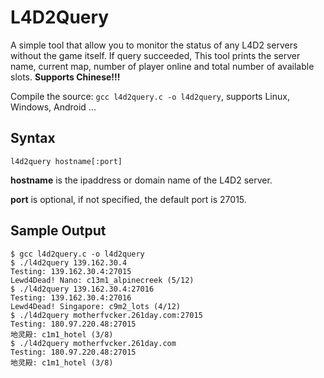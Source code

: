 # L4D2Query

A simple tool that allow you to monitor the status of any L4D2 servers 
without the game itself. If query succeeded, This tool prints the server name, current map, 
number of player online and total number of available slots. __Supports Chinese!!!__

Compile the source: `gcc l4d2query.c -o l4d2query`, supports Linux, Windows, Android ...

Syntax
------
`l4d2query hostname[:port]`

__hostname__ is the ipaddress or domain name of the L4D2 server.

__port__ is optional, if not specified, the default port is 27015.

Sample Output
-------------
```
$ gcc l4d2query.c -o l4d2query
$ ./l4d2query 139.162.30.4
Testing: 139.162.30.4:27015
Lewd4Dead! Nano: c13m1_alpinecreek (5/12)
$ ./l4d2query 139.162.30.4:27016
Testing: 139.162.30.4:27016
Lewd4Dead! Singapore: c9m2_lots (4/12)
$ ./l4d2query motherfvcker.261day.com:27015
Testing: 180.97.220.48:27015
地灵殿: c1m1_hotel (3/8)
$ ./l4d2query motherfvcker.261day.com
Testing: 180.97.220.48:27015
地灵殿: c1m1_hotel (3/8)
```